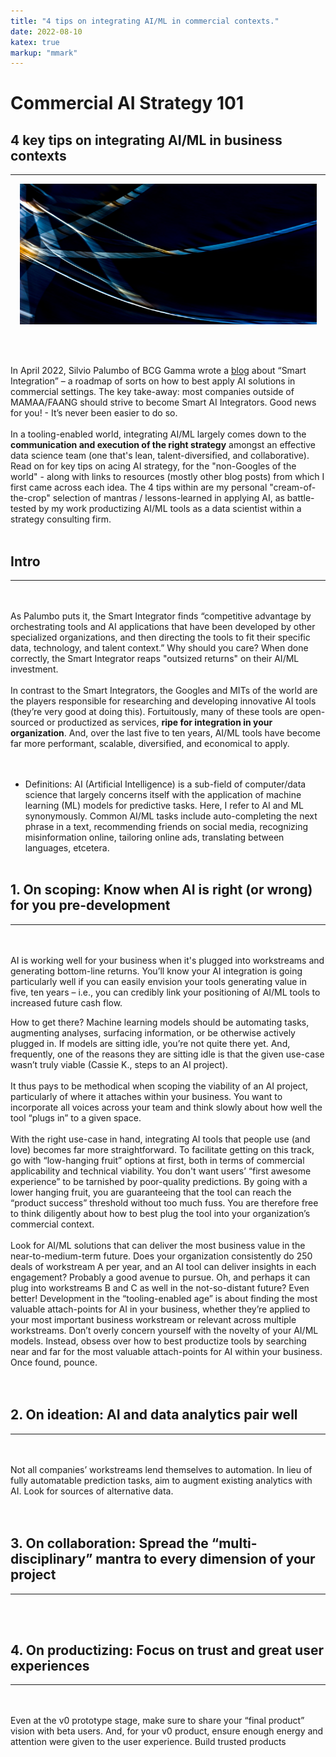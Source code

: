 ```yaml
---
title: "4 tips on integrating AI/ML in commercial contexts."
date: 2022-08-10
katex: true
markup: "mmark"
---
```

# Commercial AI Strategy 101
## 4 key tips on integrating AI/ML in business contexts
---

<p align="center"> <img src="/posts/blog_AI_image.jpeg"/ width = "475" height = "225"> </p>

<br><br>

In April 2022, Silvio Palumbo of BCG Gamma wrote a <a target="_blank" rel="noopener noreferrer" href="https://medium.com/bcggamma/smart-integration-four-levels-of-ai-maturity-and-why-its-ok-to-be-at-level-3-2af0c94c9614">blog</a> about “Smart Integration” – a roadmap of sorts on how to best apply AI solutions in commercial settings. The key take-away: most companies outside of MAMAA/FAANG should strive to become Smart AI Integrators. Good news for you! - It’s never been easier to do so. 
<br><br>
In a tooling-enabled world, integrating AI/ML largely comes down to the **communication and execution of the right strategy** amongst an effective data science team (one that's lean, talent-diversified, and collaborative). Read on for key tips on acing AI strategy, for the "non-Googles of the world" - along with links to resources (mostly other blog posts) from which I first came across each idea. The 4 tips within are my personal "cream-of-the-crop" selection of mantras / lessons-learned in applying AI, as battle-tested by my work productizing AI/ML tools as a data scientist within a strategy consulting firm. 
<br><br>
## Intro
---
<br><br>
As Palumbo puts it, the Smart Integrator finds “competitive advantage by orchestrating tools and AI applications that have been developed by other specialized organizations, and then directing the tools to fit their specific data, technology, and talent context.” Why should you care? When done correctly, the Smart Integrator reaps "outsized returns" on their AI/ML investment.
<br><br>
In contrast to the Smart Integrators, the Googles and MITs of the world are the players responsible for researching and developing innovative AI tools (they’re very good at doing this). Fortuitously, many of these tools are open-sourced or productized as services, **ripe for integration in your organization**. And, over the last five to ten years, AI/ML tools have become far more performant, scalable, diversified, and economical to apply.  
<br><br>
* Definitions: AI (Artificial Intelligence) is a sub-field of computer/data science that largely concerns itself with the application of machine learning (ML) models for predictive tasks. Here, I refer to AI and ML synonymously. Common AI/ML tasks include auto-completing the next phrase in a text, recommending friends on social media, recognizing misinformation online, tailoring online ads, translating between languages, etcetera.
<br><br>
## 1. On scoping: Know when AI is right (or wrong) for you pre-development
---
<br><br>
AI is working well for your business when it's plugged into workstreams and generating bottom-line returns. You’ll know your AI integration is going particularly well if you can easily envision your tools generating value in five, ten years – i.e., you can credibly link your positioning of AI/ML tools to increased future cash flow.

How to get there? Machine learning models should be automating tasks, augmenting analyses, surfacing information, or be otherwise actively plugged in. If models are sitting idle, you’re not quite there yet. And, frequently, one of the reasons they are sitting idle is that the given use-case wasn’t truly viable (Cassie K., steps to an AI project).
<br><br>
It thus pays to be methodical when scoping the viability of an AI project, particularly of where it attaches within your business. You want to incorporate all voices across your team and think slowly about how well the tool “plugs in” to a given space. 
<br><br>
With the right use-case in hand, integrating AI tools that people use (and love) becomes far more straightforward. To facilitate getting on this track, go with “low-hanging fruit” options at first, both in terms of commercial applicability and technical viability. You don't want users’ “first awesome experience” to be tarnished by poor-quality predictions. By going with a lower hanging fruit, you are guaranteeing that the tool can reach the “product success” threshold without too much fuss. You are therefore free to think diligently about how to best plug the tool into your organization’s commercial context. 
<br><br>
Look for AI/ML solutions that can deliver the most business value in the near-to-medium-term future. Does your organization consistently do 250 deals of workstream A per year, and an AI tool can deliver insights in each engagement? Probably a good avenue to pursue. Oh, and perhaps it can plug into workstreams B and C as well in the not-so-distant future? Even better! Development in the “tooling-enabled age” is about finding the most valuable attach-points for AI in your business, whether they’re applied to your most important business workstream or relevant across multiple workstreams. Don’t overly concern yourself with the novelty of your AI/ML models. Instead, obsess over how to best productize tools by searching near and far for the most valuable attach-points for AI within your business. Once found, pounce.  
<br><br>
## 2. On ideation: AI and data analytics pair well
---
<br><br>
Not all companies’ workstreams lend themselves to automation. In lieu of fully automatable prediction tasks, aim to augment existing analytics with AI. Look for sources of alternative data.  
<br><br>
## 3. On collaboration: Spread the “multi-disciplinary” mantra to every dimension of your project
---
<br><br>
## 4. On productizing: Focus on trust and great user experiences
---
<br><br>
Even at the v0 prototype stage, make sure to share your “final product” vision with beta users. And, for your v0 product, ensure enough energy and attention were given to the user experience. Build trusted products
